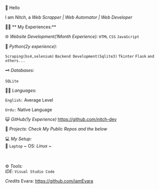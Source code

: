 :wave: Hello

I am *Nitch*, a *Web Scrapper | Web Automator | Web Developer*

👩‍💻 ** My Experiences:**

🌐  *Website Development(1Month Experience):*
`HTML`
`CSS`
`JavaScript`

🐍 *Python(2y experience):*

`Scraping(bs4,selenium)`
`Backend Development(Sqlite3)`
`Tkinter`
`Flask`
`and others...`

🗝 *Databases:*

`SQLite`

👨‍🏫 *Languages:*

`English:` Average Level

`Urdu:` Native Language

😺 *GitHub(1y Experience)*
https://github.com/nitch-dev

📂 *Projects:*
*Check My Public Repos and the below*


💻 *My Setup:*
<br>
🐧 `Laptop` ~ OS: *Linux* ~ <br>
<br>

<br>⚙ *Tools:*<br>
*IDE*: `Visual Studio Code`<br>

*Credits*
Evara: https://github.com/iamEvara

